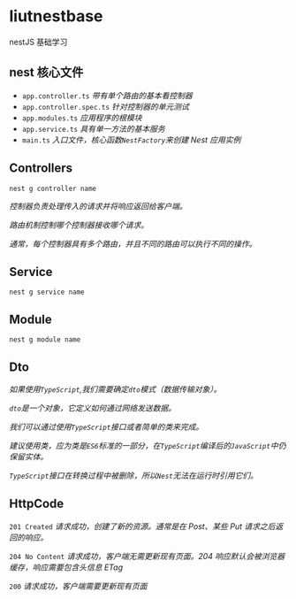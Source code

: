 # liutnestbase

nestJS 基础学习

## nest 核心文件

- `app.controller.ts` _带有单个路由的基本看控制器_
- `app.controller.spec.ts` _针对控制器的单元测试_
- `app.modules.ts` _应用程序的根模块_
- `app.service.ts` _具有单一方法的基本服务_
- `main.ts` _入口文件，核心函数`NestFactory`来创建 Nest 应用实例_

## Controllers

`nest g controller name`

_控制器负责处理传入的请求并将响应返回给客户端。_

_路由机制控制哪个控制器接收哪个请求。_

_通常，每个控制器具有多个路由，并且不同的路由可以执行不同的操作。_

## Service

`nest g service name`

## Module

`nest g module name`

## Dto

_如果使用`TypeScript`,我们需要确定`dto`模式（数据传输对象）。_

_`dto`是一个对象，它定义如何通过网络发送数据。_

_我们可以通过使用`TypeScript`接口或者简单的类来完成。_

_建议使用类，应为类是`ES6`标准的一部分，在`TypeScript`编译后的`JavaScript`中仍保留实体。_

_`TypeScript`接口在转换过程中被删除，所以`Nest`无法在运行时引用它们。_

## HttpCode

`201 Created` _请求成功，创建了新的资源。通常是在 Post、某些 Put 请求之后返回的响应。_

`204 No Content` _请求成功，客户端无需更新现有页面。204 响应默认会被浏览器缓存，响应需要包含头信息 ETag_

`200` _请求成功，客户端需要更新现有页面_
